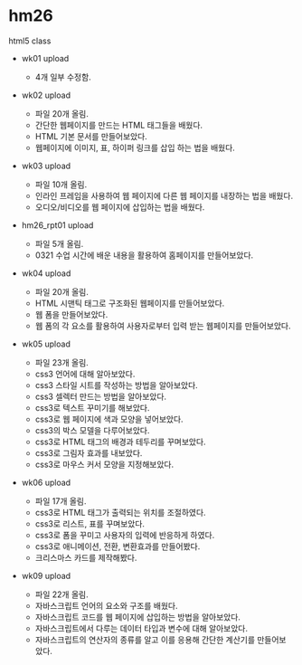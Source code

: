 # hm26
html5 class

- wk01 upload 
  - 4개 일부 수정함.

- wk02 upload
  - 파일 20개 올림.
  - 간단한 웹페이지를 만드는 HTML 태그들을 배웠다.
  - HTML 기본 문서를 만들어보았다.
  - 웹페이지에 이미지, 표, 하이퍼 링크를 삽입 하는 법을 배웠다.
  
- wk03 upload
  - 파일 10개 올림.
  - 인라인 프레임을 사용하여 웹 페이지에 다른 웹 페이지를 내장하는 법을 배웠다.
  - 오디오/비디오를 웹 페이지에 삽입하는 법을 배웠다.
  
- hm26_rpt01 upload
  - 파일 5개 올림.
  - 0321 수업 시간에 배운 내용을 활용하여 홈페이지를 만들어보았다.
  
- wk04 upload
  - 파일 20개 올림.
  - HTML 시맨틱 태그로 구조화된 웹페이지를 만들어보았다.
  - 웹 폼을 만들어보았다.
  - 웹 폼의 각 요소를 활용하여 사용자로부터 입력 받는 웹페이지를 만들어보았다.
  
- wk05 upload
  - 파일 23개 올림.
  - css3 언어에 대해 알아보았다.
  - css3 스타일 시트를 작성하는 방법을 알아보았다.
  - css3 셀렉터 만드는 방법을 알아보았다.
  - css3로 텍스트 꾸미기를 해보았다.
  - css3로 웹 페이지에 색과 모양을 넣어보았다.
  - css3의 박스 모델을 다루어보았다.
  - css3로 HTML 태그의 배경과 테두리를 꾸며보았다.
  - css3로 그림자 효과를 내보았다.
  - css3로 마우스 커서 모양을 지정해보았다.
  
- wk06 upload
  - 파일 17개 올림.
  - css3로 HTML 태그가 출력되는 위치를 조절하였다.
  - css3로 리스트, 표를 꾸며보았다.
  - css3로 폼을 꾸미고 사용자의 입력에 반응하게 하였다.
  - css3로 애니메이션, 전환, 변환효과를 만들어봤다.
  - 크리스마스 카드를 제작해봤다.
  
- wk09 upload
  - 파일 22개 올림.
  - 자바스크립트 언어의 요소와 구조를 배웠다.
  - 자바스크립트 코드를 웹 페이지에 삽입하는 방법을 알아보았다.
  - 자바스크립트에서 다루는 데이터 타입과 변수에 대해 알아보았다.
  - 자바스크립트의 연산자의 종류를 알고 이를 응용해 간단한 계산기를 만들어보았다.
